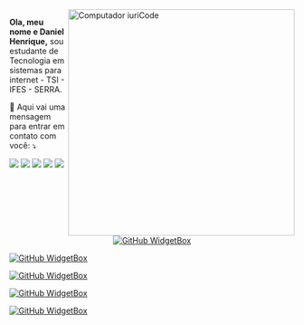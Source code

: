 <img src="https://i.imgur.com/jNOqaWv.png" min-width="400px" max-width="400px" width="400px" align="right" alt="Computador iuriCode">

<p align="left"> 
  <strong>Ola, meu nome e Daniel Henrique,</strong> sou estudante de Tecnologia em sistemas para internet - TSI - IFES - SERRA. 
</p>

<p align="left">
  💌 Aqui vai uma mensagem para entrar em contato com você: ⤵️
</p>

<p align="left">
  <a href="mailto:ddanielhpf@gmail.com" alt="Gmail">
  <img src="https://img.shields.io/badge/-Gmail-603000?style=flat-square&labelColor=603000603000&logo=gmail&logoColor=white&link=mailto:ddanielhpf@gmail.com" /></a>

  <a href="https://www.linkedin.com/in/phdanielhenrique/" alt="Linkedin">
  <img src="https://img.shields.io/badge/-Linkedin-603000?style=flat-square&logo=Linkedin&logoColor=white&link=https://www.linkedin.com/in/phdanielhenrique/" /></a>

  <a href="#" alt="WhatsApp">
  <img src="https://img.shields.io/badge/-WhatsApp-603000?style=flat-square&labelColor=603000&logo=whatsapp&logoColor=white&link=API-DO-SEU-WHATSAPP"/></a>

  <a href="facebook.com/ddanielhpf" alt="Facebook">
  <img src="https://img.shields.io/badge/-Facebook-603000?style=flat-square&labelColor=603000&logo=facebook&logoColor=white&link=facebook.com/ddanielhpf"/></a>

  <a href="instagram.com/phdanielhenrique" alt="Instagram">
  <img src="https://img.shields.io/badge/-Instagram-603000?style=flat-square&labelColor=603000&logo=instagram&logoColor=white&link=instagram.com/phdanielhenrique"/></a>
</p>  

<center>
  
[![GitHub WidgetBox](https://github-widgetbox.vercel.app/api/profile?username=eudanielhenrique&data=followers,repositories,stars,commits)](https://github.com/Jurredr/github-widgetbox)
</center>


  [![GitHub WidgetBox](https://github-widgetbox.vercel.app/api/skills?languages=js,ts,java,php,python,html,css,postgresql,mysql,sass)](https://github.com/Jurredr/github-widgetbox)

  

  [![GitHub WidgetBox](https://github-widgetbox.vercel.app/api/skills?frameworks=bootstrap,tailwind)](https://github.com/Jurredr/github-widgetbox)



[![GitHub WidgetBox](https://github-widgetbox.vercel.app/api/skills?tools=git,docker,npm,yarn,webpack,gulp,firebase,mongodb,wordpress,shopify,woocommerce,vercel,redis,nodejs,heroku,apache,nginx,aws,jupyter,gradle,prettier)](https://github.com/Jurredr/github-widgetbox)




  [![GitHub WidgetBox](https://github-widgetbox.vercel.app/api/skills?software=vscode)](https://github.com/Jurredr/github-widgetbox)



